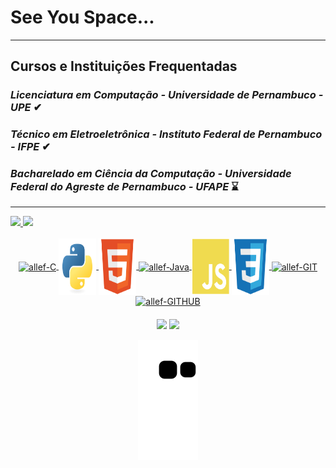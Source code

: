 # See You Space...
___

## Cursos e Instituições Frequentadas

### *Licenciatura em Computação - Universidade de Pernambuco - UPE* ✔
### *Técnico em Eletroeletrônica - Instituto Federal de Pernambuco - IFPE* ✔
### *Bacharelado em Ciência da Computação - Universidade Federal do Agreste de Pernambuco - UFAPE* ⌛

___

<div >
  <a href="https://github.com/allefbcc">
  <img height="180em" src="https://github-readme-stats.vercel.app/api?username=allefbcc&show_icons=true&theme=radical&include_all_commits=false&count_private=true"/>
  <img height="180em" src="https://github-readme-stats.vercel.app/api/top-langs/?username=allefbcc&layout=compact&langs_count=6&theme=dark"/>  
</div>

<div align="center" style="display: inline_block"><br>

  <img align="center" alt="allef-C" height="90" width="60" src="https://cdn.jsdelivr.net/gh/devicons/devicon/icons/c/c-original.svg"/>  
  <img align="center" alt="allef-Python" height="90" width="60" src="https://raw.githubusercontent.com/devicons/devicon/master/icons/python/python-original.svg">
  <img align="center" alt="allef-HTML" height="90" width="60" src="https://raw.githubusercontent.com/devicons/devicon/master/icons/html5/html5-original.svg">
  <img align="center" alt="allef-Java" height="90" width="60" src="https://cdn.jsdelivr.net/gh/devicons/devicon/icons/java/java-original-wordmark.svg">
  <img align="center" alt="allef-Js" height="90" width="60" src="https://raw.githubusercontent.com/devicons/devicon/master/icons/javascript/javascript-plain.svg">
  <img align="center" alt="allef-CSS" height="90" width="60" src="https://raw.githubusercontent.com/devicons/devicon/master/icons/css3/css3-original.svg">
  <img align="center" alt="allef-GIT" height="90" width="60" src="https://cdn.jsdelivr.net/gh/devicons/devicon/icons/git/git-original.svg"/>
  <img align="center" alt="allef-GITHUB" height="90" width="90" src="https://img.icons8.com/3d-fluency/188/null/github.png"/>
     
</div>

####

<div align = "center"> 

  <a href = "mailto:allefbcc@gmail.com"><img src="https://img.shields.io/badge/Gmail-D14836?style=for-the-badge&logo=gmail&logoColor=white"></a>
  <a href="https://instagram.com/allef_allen" target="_blank"><img src="https://img.shields.io/badge/-Instagram-%23E4405F?style=for-the-badge&logo=instagram&logoColor=white" target="_blank"></a>
  
</div>

<div align="center">

  ![Snake animation](https://github.com/allefbcc/allefbcc/blob/output/github-contribution-grid-snake.svg)
  
</div>
